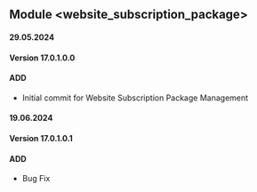 ## Module <website_subscription_package>

#### 29.05.2024
#### Version 17.0.1.0.0
#### ADD
- Initial commit for Website Subscription Package Management

#### 19.06.2024
#### Version 17.0.1.0.1
#### ADD
- Bug Fix
